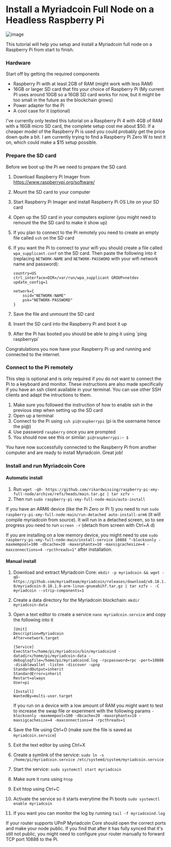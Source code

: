 # Install a Myriadcoin Full Node on a Headless Raspberry Pi

![image](https://user-images.githubusercontent.com/22580571/119530875-b6ca2a80-bd83-11eb-8648-0b2c5251037e.png)

This tutorial will help you setup and install a Myriadcoin full node on a Raspberry Pi from start to finish.

### Hardware

Start off by getting the required components

- Raspberry Pi with at least 2GB of RAM (might work with less RAM)
- 16GB or larger SD card that fits your choice of Raspberry Pi (My current PI uses around 10GB so a 16GB SD card works for now, but it might be too small in the future as the blockchain grows)
- Power adapter for the Pi
- A cool case for it (optional)

I've currently only tested this tutorial on a Raspberry Pi 4 with 4GB of RAM with a 16GB micro SD card, the complete setup cost me about $50. If a cheaper model of the Raspberry Pi is used you could probably get the price down quite a bit. I am currently trying to find a Raspberry Pi Zero W to test it on, which could make a $15 setup possible.

### Prepare the SD card

Before we boot up the Pi we need to prepare the SD card.

1. Download Raspberry Pi Imager from https://www.raspberrypi.org/software/
2. Mount the SD card to your computer
3. Start Raspberry Pi Imager and install Raspberry Pi OS Lite on your SD card
4. Open up the SD card in your computers explorer (you might need to remount the the SD card to make it show up)
5. If you plan to connect to the Pi remotely you need to create an empty file called `ssh` on the SD card
6. If you want the Pi to connect to your wifi you should create a file called `wpa_supplicant.conf` on the SD card. Then paste the following into it (replacing `NETWORK-NAME` and `NETWORK-PASSWORD` with your wifi network name and password):

   ```
   country=US
   ctrl_interface=DIR=/var/run/wpa_supplicant GROUP=netdev
   update_config=1

   network={
       ssid="NETWORK-NAME"
       psk="NETWORK-PASSWORD"
   }
   ```

7. Save the file and unmount the SD card
8. Insert the SD card into the Raspberry Pi and boot it up
9. After the Pi has booted you should be able to ping it using ´ping raspberrypi`

Congratulations you now have your Raspberry Pi up and running and connected to the internet.

### Connect to the Pi remotely

This step is optional and is only required if you do not want to connect the Pi to a keyboard and monitor. These instructions are also made specifically if you have an ssh client available in your terminal. You can use other SSH clients and adapt the intructions to them.

1. Make sure you followed the instruction of how to enable ssh in the previous step when setting up the SD card
2. Open up a terminal
3. Connect to the Pi using `ssh pi@raspberrypi` (pi is the username hence the pi@)
4. Use password `raspberry` once you are prompted
5. You should now see this or similar: `pi@raspberrypi:~ $`

You have now successfully connected to the Raspberry Pi from another computer and are ready to install Myriadcoin. Great job!

### Install and run Myriadcoin Core

#### Automatic install

1. Run `wget -qO- https://github.com/rikardwissing/raspberry-pi-xmy-full-node/archive/refs/heads/main.tar.gz | tar xzfv -`
2. Then run `sudo raspberry-pi-xmy-full-node-main/auto-install`

If you have an ARM6 device (like the Pi Zero or Pi 1) you need to run `sudo raspberry-pi-xmy-full-node-main/run-detached auto-install-arm6` (it will compile myriadcoin from source). It will run in a detached screen, so to see progress you need to run `screen -r` (detach from screen with Ctrl+A d)

If you are installing on a low memory device, you might need to use `sudo raspberry-pi-xmy-full-node-main/install-service 10888 "-blocksonly -maxmempool=100 -dbcache=20 -maxorphantx=10 -maxsigcachesize=4 -maxconnections=4 -rpcthreads=1"` after installation.

#### Manual install

1. Download and extract Myriadcoin Core: `mkdir -p myriadcoin && wget -qO- https://github.com/myriadteam/myriadcoin/releases/download/v0.18.1.0/myriadcoin-0.18.1.0-arm-linux-gnueabihf.tar.gz | tar xzfv - -C myriadcoin --strip-components=1`
2. Create a data directory for the Myriadcoin blockchain: `mkdir myriadcoin-data`
3. Open a text editor to create a service `nano myriadcoin.service` and copy the following into it

   ```
   [Unit]
   Description=Myriadcoin
   After=network.target

   [Service]
   ExecStart=/home/pi/myriadcoin/bin/myriadcoind -datadir=/home/pi/myriadcoin-data -debuglogfile=/home/pi/myriadcoind.log -rpcpassword=rpc -port=10888 -disablewallet -listen -discover -upnp
   StandardOutput=inherit
   StandardError=inherit
   Restart=always
   User=pi

   [Install]
   WantedBy=multi-user.target
   ```

   If you run on a device with a low amount of RAM you might want to test to increase the swap file or experiment with the following params `-blocksonly -maxmempool=100 -dbcache=20 -maxorphantx=10 -maxsigcachesize=4 -maxconnections=4 -rpcthreads=1`

4. Save the file using Ctrl+O (make sure the file is saved as `myriadcoin.service`)
5. Exit the text editor by using Ctrl+X
6. Create a symlink of the service: `sudo ln -s /home/pi/myriadcoin.service /etc/systemd/system/myriadcoin.service`
7. Start the service: `sudo systemctl start myriadcoin`
8. Make sure it runs using `htop`
9. Exit htop using Ctrl+C
10. Activate the service so it starts everytime the Pi boots `sudo systemctl enable myriadcoin`
11. If you want you can monitor the log by running `tail -f myriadcoind.log`

If your router supports UPnP Myriadcoin Core should open the correct ports and make your node public. If you find that after it has fully synced that it's still not public, you might need to configure your router manually to forward TCP port 10888 to the Pi.

